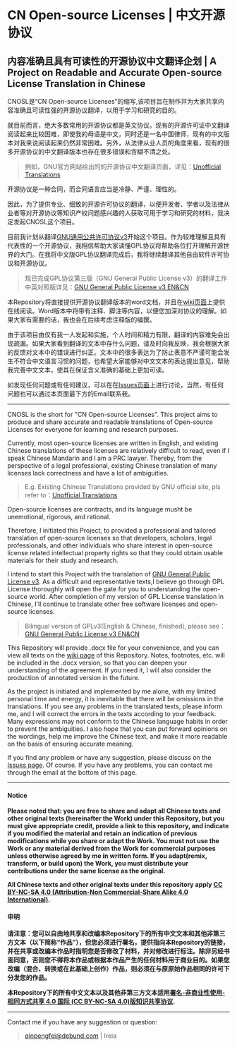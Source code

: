# CN Open-source Licenses | 中文开源协议
内容准确且具有可读性的开源协议中文翻译企划 | A Project on Readable and Accurate Open-source License Translation in Chinese
------------

CNOSL是“CN Open-source Licenses”的缩写,该项目旨在制作并为大家共享内容准确且可读性强的开源协议翻译，以用于学习和研究的目的。

就目前而言，绝大多数常用的开源协议都是英文协议。现有的开源许可证中文翻译阅读起来比较困难，即使我的母语是中文，同时还是一名中国律师，现有的中文版本对我来说阅读起来仍然非常困难。另外，从法律从业人员的角度来看，现有的很多开源协议的中文翻译版本也存在很多错误和含糊不清之处。

> 例如，GNU官方网站给出的的开源协议中文翻译页面，详见：[Unofficial Translations](https://www.gnu.org/licenses/translations.html)

开源协议是一种合同，而合同语言应当是冷静、严谨、理性的。

因此，为了提供专业、细致的开源许可协议的翻译，以便开发者、学者以及法律从业者等对开源协议等知识产权问题感兴趣的人获取可用于学习和研究的材料，我决定发起CNOSL这个项目。


目前我计划从翻译[GNU通用公共许可协议v3](https://www.GNU.org/licenses/gpl-3.0.html)开始这个项目。作为较难理解且具有代表性的一个开源协议，我相信帮助大家读懂GPL协议将帮助各位打开理解开源世界的大门。在我将中文版GPL协议翻译完成后，我将继续翻译其他自由软件许可协议和开源协议。
    
    
> 现已完成GPL协议第三版（GNU General Public License v3）的翻译工作
> 中英对照版详见：[GNU General Public License v3 EN&CN](https://github.com/ireia/CNOSL/wiki/GNU-General-Public-License-v3_EN&CN)

  
本Repository将直接提供开源协议翻译版本的word文档，并且在[wiki页面](https://github.com/ireia/CNOSL/wiki)上提供在线阅读。Word版本中将带有注释、脚注等内容，以便您加深对协议的理解。如果大家有需要的话，我也会在后续考虑注释版的编撰。

由于该项目由仅有我一人发起和实施，个人时间和精力有限，翻译的内容难免会出现疏漏。如果大家看到翻译的文本中存什么问题，请及时向我反映，我会根据大家的反馈对文本中的错误进行纠正。文本中的很多表达为了防止表意不严谨可能会发生不符合中文语言习惯的问题，也希望大家能够对中文文本的表达提出意见，帮助我完善中文文本，使其在保证含义准确的基础上更加可读。

如发现任何问题或有任何建议，可以在在[Issues页面](https://github.com/ireia/CNOSL/issues)上进行讨论，当然，有任何问题也可以通过本页面最下方的Email联系我。

------------

CNOSL is the short for "CN Open-source Licenses". This project aims to produce and share accurate and readable translations of Open-source Licenses for everyone for learning and research purposes.

Currently, most open-source licenses are written in English, and existing Chinese translations of these licenses are relatively difficult to read, even if I speak Chinese Mandarin and I am a PRC lawyer. Thereby, from the perspective of a legal professional, existing Chinese translation of many licenses lack correctness and have a lot of ambiguities.  

> E.g. Existing Chinese Translations provided by GNU official site, pls refer to：[Unofficial Translations](https://www.gnu.org/licenses/translations.html)

Open-source licenses are contracts, and its language musht be unemotional, rigorous, and rational.

Therefore, I initiated this Project, to provided a professional and tailored translation of open-source licenses so that developers, scholars, legal professionals, and other individuals who share interest in open-source license related intellectual property rights so that they could obtain usable materials for their study and research. 
  
I intend to start this Project with the translation of [GNU General Public License v3](https://www.gnu.org/licenses/gpl-3.0.html). As a difficult and representative texts,I believe go through GPL License thoroughly will open the gate for you to understanding the open-source world. After completion of my version of GPL License translation in Chinese, I'll continue to translate other free software licenses and open-source licenses. 
    
> Bilingual version of GPLv3(English & Chinese, finished), please see：[GNU General Public License v3 EN&CN](https://github.com/ireia/CNOSL/wiki/GNU-General-Public-License-v3_EN&CN)

This Repository will provide .docx file for your convenience, and you can view all texts on the [wiki page](https://github.com/ireia/CNOSL/wiki) of this Repository. Notes, footnotes, etc. will be included in the .docx version, so that you can deepen your understanding of the agreement. If you need it, I will also consider the production of annotated version in the future.

As the project is initiated and implemented by me alone, with my limited personal time and energy, it is inevitable that there will be omissions in the translations. If you see any problems in the translated texts, please inform me, and I will correct the errors in the texts according to your feedback. Many expressions may not conform to the Chinese language habits in order to prevent the ambiguities. I also hope that you can put forward opinions on the wordings, help me improve the Chinese text, and make it more readable on the basis of ensuring accurate meaning.


If you find any problem or have any suggestion, please discuss on the [Issues page](https://github.com/ireia/CNOSL/issues). Of course. If you have any problems, you can contact me through the email at the bottom of this page.

------------

#### Notice

**Please noted that: you are free to share and adapt all Chinese texts and other original texts (hereinafter the Work) under this Repository, but you must give appropriate credit, provide a link to this repository, and indicate if you modified the material and retain an indication of previous modifications while you share or adapt the Work. You must not use the Work or any material derived from the Work for commercial purposes unless otherwise agreed by me in written form.  If you adapt(remix, transform, or build upon) the Work, you must distribute your contributions under the same license as the original.**

**All Chinese texts and other original texts under this repository apply [CC BY-NC-SA 4.0 (Attribution-Non Commercial-Share Alike 4.0 International)](https://creativecommons.org/licenses/by-nc-sa/4.0/).**

#### 申明

**请注意：您可以自由地共享和改编本Repository下的所有中文文本和其他非第三方文本（以下简称“作品”），但您必须进行署名，提供指向本Repository的链接，并在共享或改编本作品时指明您是否修改了材料，并对修改进行标注。除非另经书面同意，否则您不得将本作品或根据本作品产生的任何材料用于商业目的。如果您改编（混合、转换或在此基础上创作）作品，则必须在与原原始作品相同的许可下分发您的作品。**

**本Repository下的所有中文文本以及其他非第三方文本适用[署名-非商业性使用-相同方式共享 4.0 国际 (CC BY-NC-SA 4.0)版知识共享协议](https://creativecommons.org/licenses/by-nc-sa/4.0/).**

------------

Contact me if you have any suggestion or question:

> qinpengfei@debund.com | Ireia
